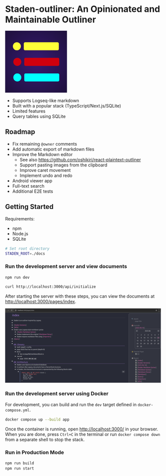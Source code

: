 # Staden-outliner: An Opinionated and Maintainable Outliner

<img src="./docs/icon.png" alt="staden icon" width="200" height="200" />

- Supports Logseq-like markdown
- Built with a popular stack (TypeScript/Next.js/SQLite)
- Limited features
- Query tables using SQLite

## Roadmap
- Fix remaining `@owner` comments
- Add automatic export of markdown files
- Improve the Markdown editor
  - See also https://github.com/oshikiri/react-plaintext-outliner
  - Support pasting images from the clipboard
  - Improve caret movement
  - Implement undo and redo
- Android viewer app
- Full-text search
- Additional E2E tests

## Getting Started

Requirements:
- npm
- Node.js
- SQLite

```bash
# Set root directory
STADEN_ROOT=./docs
```
### Run the development server and view documents

```bash
npm run dev
```

```bash
curl http://localhost:3000/api/initialize
```

After starting the server with these steps, you can view the documents at <http://localhost:3000/pages/index>.

![Screenshot at /pages/index](./docs/index-screenshot.png)

### Run the development server using Docker

For development, you can build and run the `dev` target defined in `docker-compose.yml`.

```bash
docker compose up --build app
```

Once the container is running, open <http://localhost:3000/> in your browser.
When you are done, press `Ctrl+C` in the terminal or run `docker compose down` from a separate shell to stop the stack.

### Run in Production Mode

```bash
npm run build
npm run start
```
